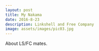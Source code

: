 ```yaml
---
layout: post
title: My Nakama
date: 2016-8-23
description: Linkshell and Free Company
image: assets/images/pic03.jpg
---
```


About LS/FC mates.
